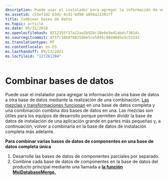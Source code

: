 ```yaml
---
description: Puede usar el instalador para agregar la información de una base de datos a otra base de datos mediante la realización de una combinación.
ms.assetid: c53ef3d2-b3dc-4cd1-bd98-a856a223917f
title: Combinar bases de datos
ms.topic: article
ms.date: 05/31/2018
ms.openlocfilehash: 8212355f37a12aa3b92bc10e6e3e41abdcf361dc
ms.sourcegitcommit: d75fc10b9f0825bbe5ce5045c90d4045e3c53243
ms.translationtype: MT
ms.contentlocale: es-ES
ms.lasthandoff: 09/13/2021
ms.locfileid: "127261284"
---
```

# <a name="merging-databases"></a>Combinar bases de datos

Puede usar el instalador para agregar la información de una base de datos a otra base de datos mediante la realización de una combinación. [Las mezclas y transformaciones funcionan](merges-and-transforms.md) en una base de datos completa y una combinación combina dos bases de datos en una. Las mezclas son útiles para los equipos de desarrollo porque permiten dividir la base de datos de instalación de una aplicación grande en partes más pequeñas y, a continuación, volver a combinarla en la base de datos de instalación completa más adelante.

**Para combinar varias bases de datos de componentes en una base de datos completa única**

1.  Desarrolle las bases de datos de componentes parciales por separado.
2.  Combine cada base de datos de componentes en la base de datos del producto principal mediante una llamada a [**la función MsiDatabaseMerge.**](/windows/desktop/api/Msiquery/nf-msiquery-msidatabasemergea)

 

 



